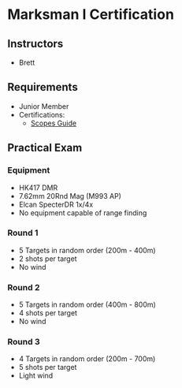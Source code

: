 # Marksman I Certification

## Instructors

- Brett

## Requirements

- Junior Member
- Certifications:
  - [Scopes Guide](guides/scopes.md)

## Practical Exam

### Equipment

- HK417 DMR
- 7.62mm 20Rnd Mag (M993 AP)
- Elcan SpecterDR 1x/4x
- No equipment capable of range finding

### Round 1

- 5 Targets in random order (200m - 400m)
- 2 shots per target
- No wind

### Round 2

- 5 Targets in random order (400m - 800m)
- 4 shots per target
- No wind

### Round 3

- 4 Targets in random order (200m - 700m)
- 5 shots per target
- Light wind
